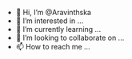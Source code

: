 - 👋 Hi, I’m @Aravinthska
- 👀 I’m interested in ...
- 🌱 I’m currently learning ...
- 💞️ I’m looking to collaborate on ...
- 📫 How to reach me ...

<!---
Aravinthska/Aravinthska is a ✨ special ✨ repository because its `README.md` (this file) appears on your GitHub profile.
You can click the Preview link to take a look at your changes.
--->

